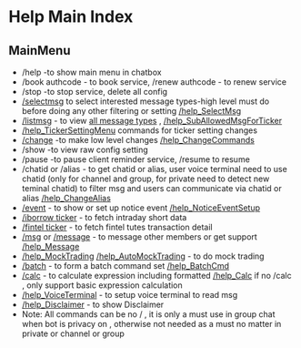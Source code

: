 # Help Main Index 

## MainMenu
   
   * /help -to show main menu in chatbox
   * /book authcode - to book service, /renew authcode - to renew service
   * /stop -to stop service, delete all config
   * [/selectmsg](/docs/help/SelectMsg.md) to select interested message types-high level must do before doing any other filtering or setting [/help_SelectMsg](/docs/help/SelectMsg.md)
   * [/listmsg](/docs/help/MsgList.md)  - to view [all message types](/docs/help/MsgList.md)  ,  [/help_SubAllowedMsgForTicker](/docs/help/SubAllowedMsgForTicker.md)
   * [/help_TickerSettingMenu](/docs/help/TickerSetting.md)  commands for ticker setting changes
   * [/change](/docs/help/ChangeCommand.md) -to make low level changes  [/help_ChangeCommands](/docs/help/ChangeCommand.md)
   * /show -to view raw config setting
   * /pause -to pause client reminder service, /resume to resume 
   * /chatid  or /alias - to get chatid or alias, user voice terminal need to use chatid (only for channel and group, for private need to detect new teminal chatid) to filter msg and users can communicate via chatid or alias  [/help_ChangeAlias](/docs/help/ChangeAlias.md)
   * [/event](/docs/help/NoticeEventSetup.md)  - to show or set up notice event  [/help_NoticeEventSetup](/docs/help/NoticeEventSetup.md)
   * [/iborrow ticker](/docs/help/iborrow.md) - to fetch intraday short data
   * [/fintel ticker](/docs/help/fintel.md) - to fetch fintel tutes transaction detail
   * [/msg](/docs/help/Message.md) or [/message](/docs/help/Message.md) - to message other members or get support [/help_Message](/docs/help/Message.md)
   * [/help_MockTrading](/docs/help/MockTrading.md)   [/help_AutoMockTrading](/docs/help/MockTrading.md#automocktrading) - to do mock trading
   * [/batch](/docs/help/BatchCmd.md)  - to form a batch command set [/help_BatchCmd](/docs/help/BatchCmd.md) 
   * [/calc](/docs/help/calc.md) - to calculate expression including formatted [/help_Calc](/docs/help/calc.md) if no /calc , only support basic expression calculation
   * [/help_VoiceTerminal](/docs/install#d-download-the-voice-terminal-python-source-code-and-config-no-relaybased-on-c) - to setup voice terminal to read msg
   * [/help_Disclaimer](/docs/disclaimer.md) - to show Disclaimer
   * Note: All commands can be no / , it is only a must use in group chat when bot is privacy on , otherwise not needed as a must no matter in private or channel or group 